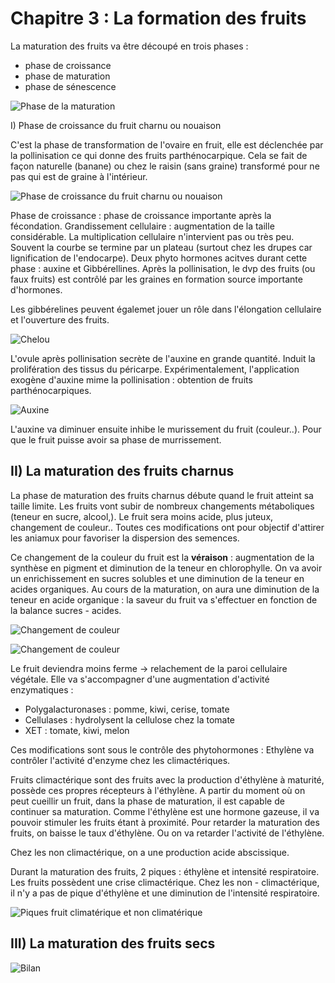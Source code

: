 # Chapitre 3 : La formation des fruits

La maturation des fruits va être découpé en trois phases :

* phase de croissance
* phase de maturation
* phase de sénescence

![Phase de la maturation](Images/phase.JPG)

I) Phase de croissance du fruit charnu ou nouaison

C'est la phase de transformation de l'ovaire en fruit, elle est déclenchée par la pollinisation ce qui donne des fruits parthénocarpique. Cela se fait de façon naturelle (banane) ou chez le raisin (sans graine) transformé pour ne pas qui est de graine à l'intérieur.

![Phase de croissance du fruit charnu ou nouaison](Images/phase2.JPG)

Phase de croissance : phase de croissance importante après la fécondation. Grandissement cellulaire : augmentation de la taille considérable. La multiplication cellulaire n'intervient pas ou très peu. Souvent la courbe se termine par un plateau (surtout chez les drupes car lignification de l'endocarpe). Deux phyto hormones acitves durant cette phase : auxine et Gibbérellines. Après la pollinisation, le dvp des fruits (ou faux fruits) est contrôlé par les graines en formation source importante d'hormones.

Les gibbérelines peuvent égalemet jouer un rôle dans l'élongation cellulaire et l'ouverture des fruits.

![Chelou](Images/chelou.JPG)

L'ovule après pollinisation secrète de l'auxine en grande quantité. Induit la prolifération des tissus du péricarpe. Expérimentalement, l'application exogène d'auxine mime la pollinisation : obtention de fruits parthénocarpiques.

![Auxine](Images/auxine.JPG)

L'auxine va diminuer ensuite inhibe le murissement du fruit (couleur..). Pour que le fruit puisse avoir sa phase de murrissement.

## II) La maturation des fruits charnus

La phase de maturation des fruits charnus débute quand le fruit atteint sa taille limite. Les fruits vont subir de nombreux changements métaboliques (teneur en sucre, alcool,). Le fruit sera moins acide, plus juteux, changement de couleur.. Toutes ces modifications ont pour objectif d'attirer les aniamux pour favoriser la dispersion des semences.

Ce changement de la couleur du fruit est la **véraison** : augmentation de la synthèse en pigment et diminution de la teneur en chlorophylle. On va avoir un enrichissement en sucres solubles et une diminution de la teneur en acides organiques. Au cours de la maturation, on aura une diminution de la teneur en acide organique : la saveur du fruit va s'effectuer en fonction de la balance sucres - acides. 

![Changement de couleur](Images/fraise.JPG)

![Changement de couleur](Images/couleur.JPG)

Le fruit deviendra moins ferme -> relachement de la paroi cellulaire végétale. Elle va s'accompagner d'une augmentation d'activité enzymatiques :

* Polygalacturonases : pomme, kiwi, cerise, tomate
* Cellulases : hydrolysent la cellulose chez la tomate
* XET : tomate, kiwi, melon

Ces modifications sont sous le contrôle des phytohormones : Ethylène va contrôler l'activité d'enzyme chez les climactériques.

Fruits climactérique sont des fruits avec la production d'éthylène à maturité, possède ces propres récepteurs à l'éthylène. A partir du moment où on peut cueillir un fruit, dans la phase de maturation, il est capable de continuer sa maturation. Comme l'éthylène est une hormone gazeuse, il va pouvoir stimuler les fruits étant à proximité. Pour retarder la maturation des fruits, on baisse le taux d'éthylène. Ou on va retarder l'activité de l'éthylène.

Chez les non climactérique, on a une production acide abscissique. 

Durant la maturation des fruits, 2 piques : éthylène et intensité respiratoire. Les fruits possèdent une crise climactérique. Chez les non - climactérique, il n'y a pas de pique d'éthylène et une diminution de l'intensité respiratoire. 

![Piques fruit climatérique et non climatérique](Images/pique.JPG)

## III) La maturation des fruits secs

![Bilan](Images/bilan.JPG)
